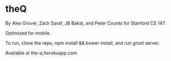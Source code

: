 theQ
============
By Alex Grover, Zach Saraf, JB Bakst, and Peter Counts for Stanford CS 147.

Optimized for mobile.

To run, clone the repo, npm install && bower install, and run grunt server.

Available at the-q.herokuapp.com 